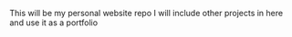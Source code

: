 This will be my personal website repo
I will include other projects in here and use it as a portfolio

